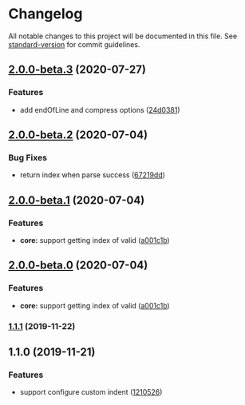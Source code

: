 # Changelog

All notable changes to this project will be documented in this file. See [standard-version](https://github.com/conventional-changelog/standard-version) for commit guidelines.

## [2.0.0-beta.3](https://github.com/supperchong/prettyObjectString/compare/v2.0.0-beta.2...v2.0.0-beta.3) (2020-07-27)


### Features

* add endOfLine and compress options ([24d0381](https://github.com/supperchong/prettyObjectString/commit/24d0381e1be54e9ba1ffc60be186977b99ffe7f1))

## [2.0.0-beta.2](https://github.com/supperchong/prettyObjectString/compare/v2.0.0-beta.1...v2.0.0-beta.2) (2020-07-04)


### Bug Fixes

* return index when parse success ([67219dd](https://github.com/supperchong/prettyObjectString/commit/67219dd3b746170c19e03d2b377420f672b8bbbd))

## [2.0.0-beta.1](https://github.com/supperchong/prettyObjectString/compare/v1.1.1...v2.0.0-beta.1) (2020-07-04)


### Features

* **core:** support getting index of  valid ([a001c1b](https://github.com/supperchong/prettyObjectString/commit/a001c1ba4cb960346d6dfbdc489442f9c323071f))

## [2.0.0-beta.0](https://github.com/supperchong/prettyObjectString/compare/v1.1.1...v2.0.0-beta.0) (2020-07-04)


### Features

* **core:** support getting index of  valid ([a001c1b](https://github.com/supperchong/prettyObjectString/commit/a001c1ba4cb960346d6dfbdc489442f9c323071f))

### [1.1.1](https://github.com/supperchong/prettyObjectString/compare/v1.1.0...v1.1.1) (2019-11-22)

## 1.1.0 (2019-11-21)


### Features

* support configure custom indent ([1210526](https://github.com/supperchong/prettyObjectString/commit/1210526c9530c549984af496e7de5e1016a3aef6))
